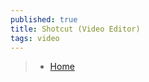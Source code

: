 ```yaml
---
published: true
title: Shotcut (Video Editor)
tags: video
---
```

> - [Home](https://www.shotcut.org/download/)
